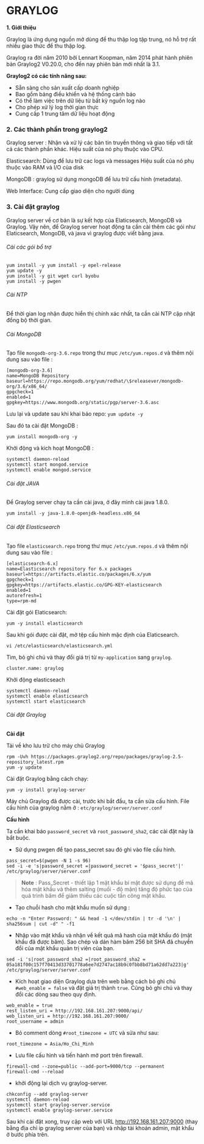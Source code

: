 ﻿# GRAYLOG

**1. Giới thiệu**   

Graylog là ứng dụng nguồn mở dùng để thu thập log tập trung, nó hỗ trợ rất nhiều giao thức để thu thập log. 

Graylog ra đời năm 2010 bởi Lennart Koopman, năm 2014 phát hành phiên bản Graylog2 V0.20.0, cho đến nay phiên bản mới nhất là 3.1. 

**Graylog2 có các tính năng sau:**

 - Sẵn sàng cho sản xuất cấp doanh nghiệp
 - Bao gồm bảng điều khiển và hệ thống cảnh báo 
 - Có thể làm việc trên dữ liệu từ bất kỳ nguồn log nào 
 - Cho phép xử lý log thời gian thực
 - Cung cấp 1 trung tâm dữ liệu hoạt động

### 2. Các thành phần trong graylog2 

Graylog server  : Nhận và xử lý các bản tin truyền thông và giao tiếp với tất cả các thành phần khác. Hiệu suất của nó phụ thuộc vào CPU. 

Elasticsearch: Dùng để lưu trữ cac logs và messages Hiệu suất của nó phụ thuộc vào RAM và I/O của disk

MongoDB : graylog sử dụng mongoDB để lưu trữ cấu hình (metadata).

Web Interface: Cung cấp giao diện cho người dùng 

### 3. Cài đặt graylog 

Graylog server về cơ bản là sự kết hợp của Elaticsearch, MongoDB và Graylog. Vậy nên, để Graylog server hoạt động ta cần cài thêm các gói như Elaticsearch, MongoDB, và java vì graylog được viết bằng java.

###### Cài các gói bổ trợ 

```
yum install -y yum install -y epel-release
yum update -y
yum install -y git wget curl byobu
yum install -y pwgen
```

###### Cài NTP 

Để thời gian log nhận được hiển thị chính xác nhất, ta cần cài NTP cập nhật đồng bộ thời gian.

###### Cài MongoDB 
 Tạo file `mongodb-org-3.6.repo` trong thư mục `/etc/yum.repos.d` và thêm nội dung sau vào file : 
 
 ```
 [mongodb-org-3.6]
name=MongoDB Repository
baseurl=https://repo.mongodb.org/yum/redhat/\$releasever/mongodb-org/3.6/x86_64/
gpgcheck=1
enabled=1
gpgkey=https://www.mongodb.org/static/pgp/server-3.6.asc
```
 Lưu lại và update sau khi khai báo repo: `yum update -y`

Sau đó ta cài đặt MongoDB : 

```
yum install mongodb-org -y
```
Khởi động và kich hoạt MongoDB : 

```
systemctl daemon-reload
systemctl start mongod.service
systemctl enable mongod.service
```
######  Cài đặt JAVA
Để Graylog server chạy ta cần cài java, ở đây mình cài java 1.8.0. 

```
yum install -y java-1.8.0-openjdk-headless.x86_64
```
###### Cài đặt Elasticsearch
Tạo file `elasticsearch.repo` trong thư mục `/etc/yum.repos.d` và thêm nội dung sau vào file :
```
[elasticsearch-6.x]
name=Elasticsearch repository for 6.x packages
baseurl=https://artifacts.elastic.co/packages/6.x/yum
gpgcheck=1
gpgkey=https://artifacts.elastic.co/GPG-KEY-elasticsearch
enabled=1
autorefresh=1
type=rpm-md
```

Cài đặt gói Elaticsearch: 
```
yum -y install elasticsearch
```

Sau khi gói được cài đặt, mở tệp cấu hình mặc định của Elaticsearch.

```
vi /etc/elasticsearch/elasticsearch.yml
```
Tìm, bỏ ghi chú và thay đổi giá trị từ `my-application` sang `graylog`.
```
cluster.name: graylog
```
Khởi động elasticseach
```
systemctl daemon-reload
systemctl enable elasticsearch
systemctl start elasticsearch
```
###### Cài đặt Graylog 

**Cài đặt** 

Tải về kho lưu trữ cho máy chủ Graylog
```
rpm -Uvh https://packages.graylog2.org/repo/packages/graylog-2.5-repository_latest.rpm
yum -y update
```
Cài đặt Graylog bằng cách chạy:

```
yum -y install graylog-server
```
Máy chủ Graylog đã được cài, trước khi bắt đầu, ta cần sửa cấu hình. File cấu hình của graylog nằm ở : `etc/graylog/server/server.conf`

**Cấu hình**

Ta cần khai báo `password_secret` và `root_password_sha2`, các cài đặt này là bắt buộc. 

- Sử dụng pwgen để tạo pass_secret sau đó ghi vào file cấu hình. 

```
pass_secret=$(pwgen -N 1 -s 96)
sed -i -e 's|password_secret =|password_secret = '$pass_secret'|' /etc/graylog/server/server.conf
```
> **Note** : Pass_Secret - thiết lập 1 mật khẩu bí mật được sử dụng để mã hóa mật khẩu và thêm salting (muối - độ mặn) tăng độ phức tạo của quá trình băm để giảm thiếu các cuộc tấn công mật khẩu. 

- Tạo chuỗi hash cho mật khẩu muốn sử dụng : 
```
echo -n "Enter Password: " && head -1 </dev/stdin | tr -d '\n' | sha256sum | cut -d" " -f1
```
- Nhập vào mật khẩu và nhận về kết quả mã hash của mật khẩu đó (mật khẩu đã được băm). Sao chép và dán hàm băm 256 bit SHA đã chuyển đổi của mật khẩu quản trị viên của bạn.

```
sed -i 's|root_password_sha2 =|root_password_sha2 = 05a181f00c157f70413d33701778a6ee7d2747ac18b9c0fbb8bd71a62dd7a223|g' /etc/graylog/server/server.conf
```

- Kích hoạt giao diện Graylog dựa trên web bằng cách bỏ ghi chú `#web_enable = false` và đặt giá trị thành `true`. Cũng bỏ ghi chú và thay đổi các dòng sau theo quy định.

```
web_enable = true
rest_listen_uri = http://192.168.161.207:9000/api/
web_listen_uri = http://192.168.161.207:9000/
root_username = admin
```
- Bỏ comment dòng `#root_timezone = UTC` và sửa như sau:
```
root_timezone = Asia/Ho_Chi_Minh
```
- Lưu file cấu hình và tiến hành mở port trên firewall. 
```
firewall-cmd --zone=public --add-port=9000/tcp --permanent
firewall-cmd --reload
```

- khởi động lại dịch vụ graylog-server. 

```
chkconfig --add graylog-server
systemctl daemon-reload
systemctl start graylog-server.service
systemctl enable graylog-server.service

```
Sau khi cài đặt xong, truy cập web với URL http://192.168.161.207:9000 (thay bằng địa chỉ ip graylog server của bạn) và nhập tài khoản admin, mật khẩu ở bước phía trên.

